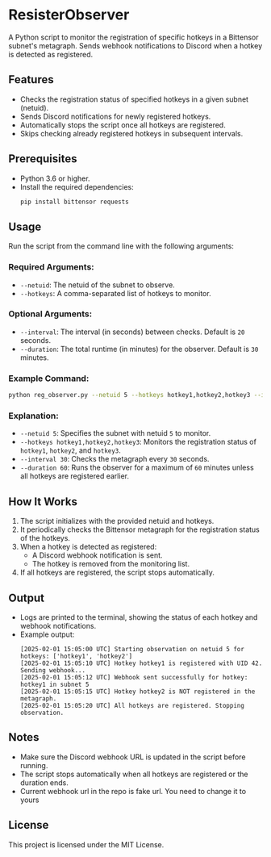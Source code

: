 # ResisterObserver

A Python script to monitor the registration of specific hotkeys in a Bittensor subnet's metagraph. Sends webhook notifications to Discord when a hotkey is detected as registered.

## Features
- Checks the registration status of specified hotkeys in a given subnet (netuid).
- Sends Discord notifications for newly registered hotkeys.
- Automatically stops the script once all hotkeys are registered.
- Skips checking already registered hotkeys in subsequent intervals.

## Prerequisites
- Python 3.6 or higher.
- Install the required dependencies:
  ```bash
  pip install bittensor requests
  ```

## Usage
Run the script from the command line with the following arguments:

### Required Arguments:
- `--netuid`: The netuid of the subnet to observe.
- `--hotkeys`: A comma-separated list of hotkeys to monitor.

### Optional Arguments:
- `--interval`: The interval (in seconds) between checks. Default is `20` seconds.
- `--duration`: The total runtime (in minutes) for the observer. Default is `30` minutes.

### Example Command:
```bash
python reg_observer.py --netuid 5 --hotkeys hotkey1,hotkey2,hotkey3 --interval 30 --duration 60
```

### Explanation:
- `--netuid 5`: Specifies the subnet with netuid `5` to monitor.
- `--hotkeys hotkey1,hotkey2,hotkey3`: Monitors the registration status of `hotkey1`, `hotkey2`, and `hotkey3`.
- `--interval 30`: Checks the metagraph every `30` seconds.
- `--duration 60`: Runs the observer for a maximum of `60` minutes unless all hotkeys are registered earlier.

## How It Works
1. The script initializes with the provided netuid and hotkeys.
2. It periodically checks the Bittensor metagraph for the registration status of the hotkeys.
3. When a hotkey is detected as registered:
   - A Discord webhook notification is sent.
   - The hotkey is removed from the monitoring list.
4. If all hotkeys are registered, the script stops automatically.

## Output
- Logs are printed to the terminal, showing the status of each hotkey and webhook notifications.
- Example output:
  ```plaintext
  [2025-02-01 15:05:00 UTC] Starting observation on netuid 5 for hotkeys: ['hotkey1', 'hotkey2']
  [2025-02-01 15:05:10 UTC] Hotkey hotkey1 is registered with UID 42. Sending webhook...
  [2025-02-01 15:05:12 UTC] Webhook sent successfully for hotkey: hotkey1 in subnet 5
  [2025-02-01 15:05:15 UTC] Hotkey hotkey2 is NOT registered in the metagraph.
  [2025-02-01 15:05:20 UTC] All hotkeys are registered. Stopping observation.
  ```

## Notes
- Make sure the Discord webhook URL is updated in the script before running.
- The script stops automatically when all hotkeys are registered or the duration ends.
- Current webhook url in the repo is fake url. You need to change it to yours

## License
This project is licensed under the MIT License.